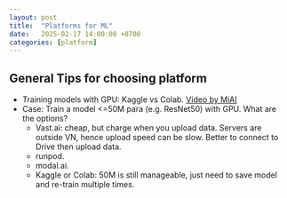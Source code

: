 ```yaml
---
layout: post
title:  "Platforms for ML"
date:   2025-02-17 14:00:00 +0700
categories: [platform]
---
```


## General Tips for choosing platform
- Training models with GPU: Kaggle vs Colab. [Video by MiAI](https://www.youtube.com/watch?v=fXnrFGjSwrY)
- Case: Train a model <=50M para (e.g. ResNet50) with GPU. What are the options?
  - Vast.ai: cheap, but charge when you upload data. Servers are outside VN, hence upload speed can be slow. Better to connect to Drive then upload data.
  - runpod.
  - modal.ai.
  - Kaggle or Colab: 50M is still manageable, just need to save model and re-train multiple times.
